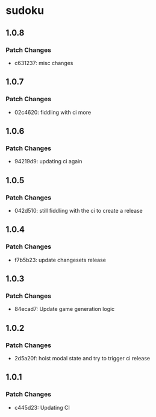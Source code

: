 # sudoku

## 1.0.8

### Patch Changes

- c631237: misc changes

## 1.0.7

### Patch Changes

- 02c4620: fiddling with ci more

## 1.0.6

### Patch Changes

- 94219d9: updating ci again

## 1.0.5

### Patch Changes

- 042d510: still fiddling with the ci to create a release

## 1.0.4

### Patch Changes

- f7b5b23: update changesets release

## 1.0.3

### Patch Changes

- 84ecad7: Update game generation logic

## 1.0.2

### Patch Changes

- 2d5a20f: hoist modal state and try to trigger ci release

## 1.0.1

### Patch Changes

- c445d23: Updating CI
